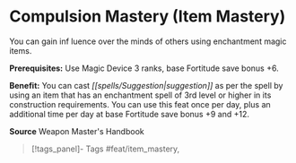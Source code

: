 ﻿---
cssclass: [feats]

---
# Compulsion Mastery (Item Mastery)

You can gain inf luence over the minds of others using enchantment magic items.

**Prerequisites:** Use Magic Device 3 ranks, base Fortitude save bonus +6.

**Benefit:** You can cast _[[spells/Suggestion|suggestion]]_ as per the spell by using an item that has an enchantment spell of 3rd level or higher in its construction requirements. You can use this feat once per day, plus an additional time per day at base Fortitude save bonus +9 and +12.

**Source** Weapon Master's Handbook
>[!tags_panel]- Tags
> #feat/item_mastery, 